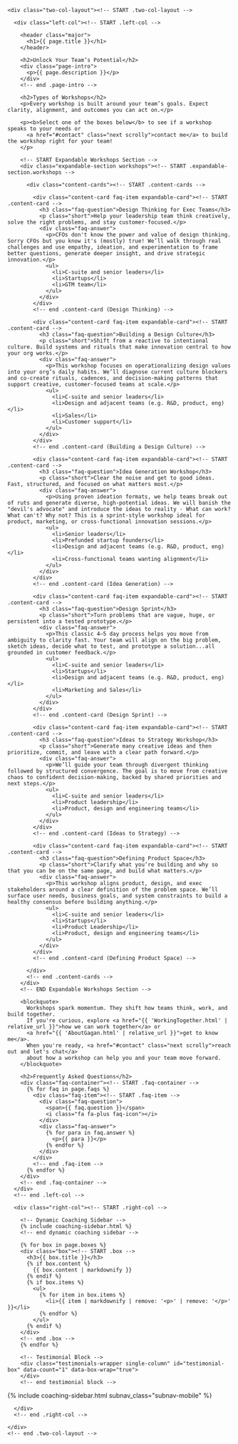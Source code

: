 <div class="brandimage_masthead" style="background-image: url('{{ site.baseurl }}/{{ page.image }}');"></div>

<section id="one">
  <div class="inner"><!-- START .inner -->

    <div class="two-col-layout"><!-- START .two-col-layout -->

      <div class="left-col"><!-- START .left-col -->
      
        <header class="major">
          <h1>{{ page.title }}</h1>
        </header>

        <h2>Unlock Your Team’s Potential</h2>
        <div class="page-intro">
          <p>{{ page.description }}</p>
        </div>
        <!-- end .page-intro -->

        <h2>Types of Workshops</h2>
        <p>Every workshop is built around your team’s goals. Expect clarity, alignment, and outcomes you can act on.</p>

        <p><b>Select one of the boxes below</b> to see if a workshop speaks to your needs or 
          <a href="#contact" class="next scrolly">contact me</a> to build the workshop right for your team!
        </p>

        <!-- START Expandable Workshops Section -->
        <div class="expandable-section workshops"><!-- START .expandable-section.workshops -->

          <div class="content-cards"><!-- START .content-cards -->

            <div class="content-card faq-item expandable-card"><!-- START .content-card -->
              <h3 class="faq-question">Design Thinking for Exec Teams</h3>
              <p class="short">Help your leadership team think creatively, solve the right problems, and stay customer-focused.</p>
              <div class="faq-answer">
                <p>CFOs don't know the power and value of design thinking. Sorry CFOs but you know it's (mostly) true! We’ll walk through real challenges and use empathy, ideation, and experimentation to frame better questions, generate deeper insight, and drive strategic innovation.</p>
                <ul>
                  <li>C-suite and senior leaders</li>
                  <li>Startups</li>
                  <li>GTM team</li>
                </ul>
              </div>
            </div>
            <!-- end .content-card (Design Thinking) -->

            <div class="content-card faq-item expandable-card"><!-- START .content-card -->
              <h3 class="faq-question">Building a Design Culture</h3>
              <p class="short">Shift from a reactive to intentional culture. Build systems and rituals that make innovation central to how your org works.</p>
              <div class="faq-answer">
                <p>This workshop focuses on operationalizing design values into your org’s daily habits. We’ll diagnose current culture blockers and co-create rituals, cadences, and decision-making patterns that support creative, customer-focused teams at scale.</p>
                <ul>
                  <li>C-suite and senior leaders</li>
                  <li>Design and adjacent teams (e.g. R&D, product, eng)</li>
                  <li>Sales</li>
                  <li>Customer support</li>
                </ul>
              </div>
            </div>
            <!-- end .content-card (Building a Design Culture) -->

            <div class="content-card faq-item expandable-card"><!-- START .content-card -->
              <h3 class="faq-question">Idea Generation Workshop</h3>
              <p class="short">Clear the noise and get to good ideas. Fast, structured, and focused on what matters most.</p>
              <div class="faq-answer">
                <p>Using proven ideation formats, we help teams break out of ruts and generate diverse, high-potential ideas. We will banish the "devil's advocate" and introduce the ideas to reality - What can work? What can't? Why not? This is a sprint-style workshop ideal for product, marketing, or cross-functional innovation sessions.</p>
                <ul>
                  <li>Senior leaders</li>
                  <li>Prefunded startup founders</li>
                  <li>Design and adjacent teams (e.g. R&D, product, eng)</li>
                  <li>Cross-functional teams wanting alignment</li>
                </ul>
              </div>
            </div>
            <!-- end .content-card (Idea Generation) -->

            <div class="content-card faq-item expandable-card"><!-- START .content-card -->
              <h3 class="faq-question">Design Sprint</h3>
              <p class="short">Turn problems that are vague, huge, or persistent into a tested prototype.</p>
              <div class="faq-answer">
                <p>This classic 4–5 day process helps you move from ambiguity to clarity fast. Your team will align on the big problem, sketch ideas, decide what to test, and prototype a solution...all grounded in customer feedback.</p>
                <ul>
                  <li>C-suite and senior leaders</li>
                  <li>Startups</li>
                  <li>Design and adjacent teams (e.g. R&D, product, eng)</li>
                  <li>Marketing and Sales</li>
                </ul>
              </div>
            </div>
            <!-- end .content-card (Design Sprint) -->

            <div class="content-card faq-item expandable-card"><!-- START .content-card -->
              <h3 class="faq-question">Ideas to Strategy Workshop</h3>
              <p class="short">Generate many creative ideas and then prioritize, commit, and leave with a clear path forward.</p>
              <div class="faq-answer">
                <p>We’ll guide your team through divergent thinking followed by structured convergence. The goal is to move from creative chaos to confident decision-making, backed by shared priorities and next steps.</p>
                <ul>
                  <li>C-suite and senior leaders</li>
                  <li>Product leadership</li>
                  <li>Product, design and engineering teams</li>
                </ul>
              </div>
            </div>
            <!-- end .content-card (Ideas to Strategy) -->

            <div class="content-card faq-item expandable-card"><!-- START .content-card -->
              <h3 class="faq-question">Defining Product Space</h3>
              <p class="short">Clarify what you’re building and why so that you can be on the same page, and build what matters.</p>
              <div class="faq-answer">
                <p>This workshop aligns product, design, and exec stakeholders around a clear definition of the problem space. We’ll surface user needs, business goals, and system constraints to build a healthy consensus before building anything.</p>
                <ul>
                  <li>C-suite and senior leaders</li>
                  <li>Startups</li>
                  <li>Product Leadership</li>
                  <li>Product, design and engineering teams</li>
                </ul>
              </div>
            </div>
            <!-- end .content-card (Defining Product Space) -->

          </div>
          <!-- end .content-cards -->
        </div>
        <!-- END Expandable Workshops Section -->

        <blockquote>
          Workshops spark momentum. They shift how teams think, work, and build together. 
          If you're curious, explore <a href="{{ 'WorkingTogether.html' | relative_url }}">how we can work together</a> or 
          <a href="{{ 'AboutGagan.html' | relative_url }}">get to know me</a>.  
          When you're ready, <a href="#contact" class="next scrolly">reach out and let's chat</a> 
          about how a workshop can help you and your team move forward.
        </blockquote>

        <h2>Frequently Asked Questions</h2>
        <div class="faq-container"><!-- START .faq-container -->
          {% for faq in page.faqs %}
            <div class="faq-item"><!-- START .faq-item -->
              <div class="faq-question">
                <span>{{ faq.question }}</span>
                <i class="fa fa-plus faq-icon"></i>
              </div>
              <div class="faq-answer">
                {% for para in faq.answer %}
                  <p>{{ para }}</p>
                {% endfor %}
              </div>
            </div>
            <!-- end .faq-item -->
          {% endfor %}
        </div>
        <!-- end .faq-container -->
      </div>
      <!-- end .left-col -->

      <div class="right-col"><!-- START .right-col -->

        <!-- Dynamic Coaching Sidebar -->
        {% include coaching-sidebar.html %}
        <!-- end dynamic coaching sidebar -->

        {% for box in page.boxes %}
        <div class="box"><!-- START .box -->
          <h3>{{ box.title }}</h3>
          {% if box.content %}
            {{ box.content | markdownify }}
          {% endif %}
          {% if box.items %}
            <ul>
              {% for item in box.items %}
                <li>{{ item | markdownify | remove: '<p>' | remove: '</p>' }}</li>
              {% endfor %}
            </ul>
          {% endif %}
        </div>
        <!-- end .box -->
        {% endfor %}

        <!-- Testimonial Block -->
        <div class="testimonials-wrapper single-column" id="testimonial-box" data-count="1" data-box-wrap="true">
        </div>
        <!-- end testimonial block -->

<!-- dynamic sidebar that only appears on mobile -->

{% include coaching-sidebar.html subnav_class="subnav-mobile" %}

<!-- end of dynamic sidebar that only appears on mobile -->

      </div>
      <!-- end .right-col -->

    </div>
    <!-- end .two-col-layout -->

  </div>
  <!-- end .inner -->
</section>
<!-- end #one -->
